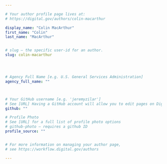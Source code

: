 ```yaml
---

# Your author profile page lives at:
# https://digital.gov/authors/colin-macarthur

display_name: "Colin MacArthur"
first_name: "Colin"
last_name: "MacArthur"


# slug — the specific user-id for an author.
slug: colin-macarthur




# Agency Full Name [e.g. U.S. General Services Administration]
agency_full_name: ""



# Your GitHub username [e.g. 'jeremyzilar']
# See [URL] Having a GitHub account will allow you to edit pages on DigitalGov. The image used in your GitHub account can also be used to populate your digital.gov profile photo.
github: ""

# Profile Photo
# See [URL] for a full list of profile photo options
# github-photo — requires a github ID
profile_source: ""


# For more information on managing your author page,
# see https://workflow.digital.gov/authors

---
```

